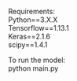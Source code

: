 Requirements:
<br>Python==3.X.X
<br>Tensorflow==1.13.1
<br>Keras==2.1.6
<br>scipy==1.4.1


To run the model:
<br> python main.py
